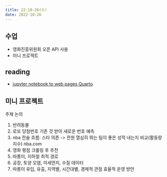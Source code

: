 ```yaml
---
title: 22-10-26(수)
date: 2022-10-26
---
```


## 수업

- 영화진흥위원회 오픈 API 사용
- 미니 프로젝트 

## reading

- [jupyter notebook to web pages Quarto](../../pkm/quarto.md)

## 미니 프로젝트

주제 논의

1. 반려동물
2. 로또 당첨번호 기존 것 받아 새로운 번호 예측
3. nba 전술 흐름: 스타 의존 -> 전원 열심히 뛰는 팀이 좋은 성적 내는지 비교(활동량 지수) nba.com
4. 영화 평점 크롤링 후 추천
5. 따릉이, 지하철 최적 경로
6. 공장, 토양 오염, 미세먼지, 수질 데이터
7. 따릉이 유입, 유출, 지역별, 시간대별, 경제적 관점 효율적 운영 방안
